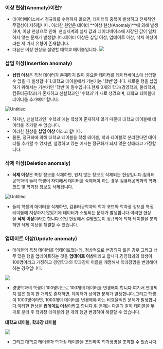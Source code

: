 ### **이상 현상(Anomaly)이란?**

- 데이터베이스에서 정규화를 수행하지 않으면, 데이터의 중복이 발생하고 전체적인 무결성이 저하됩니다. 이러한 원인은 데이터 **이상 현상(Anomaly)**에 의해 발생하며, 이상 현상으로 인해  현실세계의 실제 값과 데이터베이스에 저장된 값이 일치하지 않는 문제가 발생합니다.데이터 이상은 삽입 이상, 업데이트 이상, 삭제 이상이라는 세 가지 유형이 존재합니다.
- 다음은 이상 현상을 설명할 대학교 테이블입니다.
![](https://velog.velcdn.com/images/stresszero/post/57d479d5-6f10-4e5a-be32-bc4bd9585732/image.PNG)

### **삽입 이상(Insertion anomaly)**

- **삽입 이상**은 특정 데이터가 존재하지 않아 중요한 데이터를 데이터베이스에 삽입할 수 없을 때 발생합니다.대학교 테이블에서 기본키는 '학번'입니다. 새로운 행을 삽입하기 위해서는 기본키인 '학번'이 필수입니다.현재 3개의 학과(경영학과, 물리학과, 컴퓨터공학과)가 존재하고 신설학과인 '수학과'가 새로 생겼으며, 대학교 테이블에 데이터를 추가해야 합니다.

![Untitled](https://img1.daumcdn.net/thumb/R1280x0/?scode=mtistory2&fname=https%3A%2F%2Fblog.kakaocdn.net%2Fdn%2FcpMjgF%2FbtrmoqwcdRP%2F3KxplydxU6AQDVaUzyQaSk%2Fimg.png)

- 하지만, 신설학과인 '수학과'에는 학생이 존재하지 않기 때문에 대학교 테이블에 데이터를 추가할 수 없습니다.
- 이러한 현상을 **삽입 이상** 이라고 합니다.
- 물론, 정규화에 의해 대학교 테이블을 학생 테이블, 학과 테이블로 분리한다면 데이터를 추가할 수 있지만, 설명하고 있는 예시는 정규화가 되지 않은 상태라고 가정합니다.

### **삭제 이상(Deletion anomaly)**

- **삭제 이상**은 특정 정보를 삭제하면, 원치 않는 정보도 삭제되는 현상입니다.컴퓨터공학과의 둘리 학생이 자퇴해서 데이터를 삭제해야 하는 경우 컴퓨터공학과의 학과 코드 및 학과장 정보도 삭제됩니다.

![Untitled](https://img1.daumcdn.net/thumb/R1280x0/?scode=mtistory2&fname=https%3A%2F%2Fblog.kakaocdn.net%2Fdn%2Fybtso%2Fbtrmoqwcn0M%2FJ1CenPLzallpiHHhjD3Lok%2Fimg.png)

- 둘리 학생의 데이터를 삭제하면, 컴퓨터공학과의 학과 코드와 학과장 정보를 특정 테이블에 저장하지 않았기에 데이터가 소멸되는 문제가 발생합니다.이러한 현상을 **삭제 이상**이라고 합니다.삽입 현상에서 설명했듯이 정규화에 의해 테이블을 분리하면 삭제 이상을 해결할 수 있습니다.

### **업데이트 이상(Update anomaly)**

- 테이블의 특정 데이터를 업데이트했는데, 정상적으로 변경되지 않은 경우 그리고 너무 많은 행을 업데이트하는 것을 **업데이트 이상**이라고 합니다.경영학과의 학생이 100명이라고 가정하고 경영학과의 학과장이 이름을 개명해서 학과장명을 변경해야 하는 경우입니다.

![](https://velog.velcdn.com/images/stresszero/post/39967514-609b-4ad2-b9e0-7db0eeee78ce/image.PNG)

- 경영학과의 학생이 100명이므로 100개의 데이터를 변경해야 합니다.여기서 변경되지 않은 행이 한 개라도 존재하면, 데이터가 상이한 문제가 발생합니다.그리고 학생이 1000명이라면, 1000개의 데이터를 변경해야 하는 비효율적인 문제가 발생합니다.이러한 현상을 **업데이트 이상**이라고 합니다.위 문제는 다음과 같이 테이블을 두 개로 분리 후 학과장 테이블의 한 개의 행만 변경하여 해결할 수 있습니다.

**대학교 테이블, 학과장 테이블**

![](https://velog.velcdn.com/images/stresszero/post/775b8e54-f01f-48ff-8e85-fc0119956a45/image.PNG)


- 그리고 대학교 테이블과 학과장 테이블을 조인하여 학과장명을 조회할 수 있습니다.